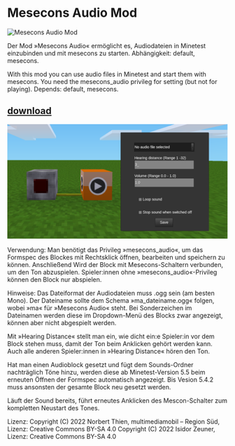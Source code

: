 # Mesecons Audio Mod
![Mesecons Audio Mod](https://github.com/mmmsued/mesecons_audio)

Der Mod »Mesecons Audio« ermöglicht es, Audiodateien in Minetest einzubinden und mit mesecons zu starten. Abhängigkeit: default, mesecons.

With this mod you can use audio files in Minetest and start them with mesecons. You need the mesecons_audio privileg for setting (but not for playing). Depends: default, mesecons.
## [download](https://github.com/mmmsued/mesecons_audio)

<img src="screenshot.png">

Verwendung:
Man benötigt das Privileg »mesecons_audio«, um das Formspec des Blockes mit Rechtsklick öffnen, bearbeiten und speichern zu können. Anschließend Wird der Block mit Mesecons-Schaltern verbunden, um den Ton abzuspielen. Spieler:innen ohne »mesecons_audio«-Privileg können den Block nur abspielen.

Hinweise:
Das Dateiformat der Audiodateien muss .ogg sein (am besten Mono). Der Dateiname sollte dem Schema »ma_dateiname.ogg« folgen, wobei »ma« für »Mesecons Audio« steht. Bei Sonderzeichen im Dateinamen werden diese im Dropdown-Menü des Blocks zwar angezeigt, können aber nicht abgespielt werden.

Mit »Hearing Distance« stellt man ein, wie dicht ein:e Spieler:in vor dem Block stehen muss, damit der Ton beim Anklicken gehört werden kann. Auch alle anderen Spieler:innen in »Hearing Distance« hören den Ton.

Hat man einen Audioblock gesetzt und fügt dem Sounds-Ordner nachträglich Töne hinzu, werden diese ab Minetest-Version 5.5 beim erneuten Öffnen der Formspec automatisch angezeigt. Bis Vesion 5.4.2 muss ansonsten der gesamte Block neu gesetzt werden.

Läuft der Sound bereits, führt erneutes Anklicken des Mescon-Schalter zum kompletten Neustart des Tones.

Lizenz:
Copyright (C) 2022 Norbert Thien, multimediamobil – Region Süd, Lizenz: Creative Commons BY-SA 4.0
Copyright (C) 2022 Isidor Zeuner, Lizenz: Creative Commons BY-SA 4.0